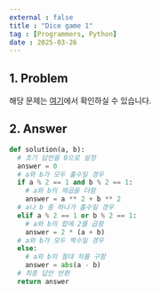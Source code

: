 ```yaml
---
external : false
title : "Dice game 1"
tag : [Programmers, Python]
date : 2025-03-26
---
```


## 1. Problem

해당 문제는 [여기](https://school.programmers.co.kr/learn/courses/30/lessons/181839)에서 확인하실 수 있습니다.

## 2. Answer

```python
def solution(a, b):
  # 초기 답안을 0으로 설정
  answer = 0
  # a와 b가 모두 홀수일 경우
  if a % 2 == 1 and b % 2 == 1:
    # a와 b의 제곱을 더함
    answer = a ** 2 + b ** 2
  # a나 b 중 하나가 홀수일 경우
  elif a % 2 == 1 or b % 2 == 1:
    # a와 b의 합에 2를 곱함
    answer = 2 * (a + b)
  # a와 b가 모두 짝수일 경우
  else:
    # a와 b의 절대 차를 구함
    answer = abs(a - b)
  # 최종 답안 반환
  return answer
```
